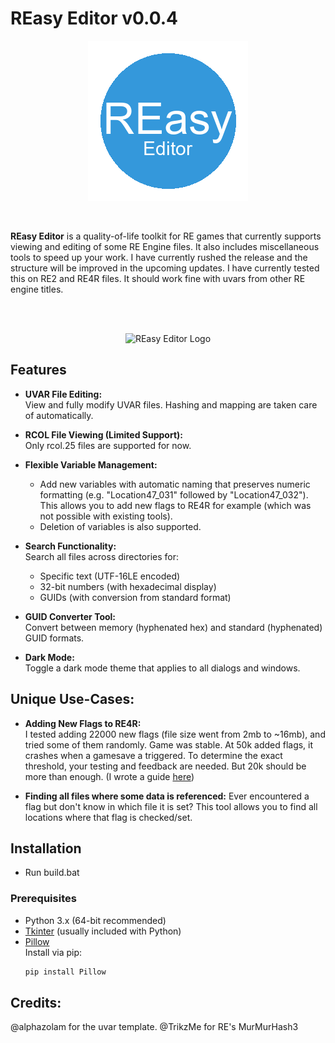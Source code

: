 # REasy Editor v0.0.4

<p align="center">
  <img src="reasy_editor_logo.png" alt="REasy Editor Logo" style="max-width:300px;">
</p>


<br>

**REasy Editor** is a quality-of-life toolkit for RE games that currently supports viewing and editing of some RE Engine files. It also includes miscellaneous tools to speed up your work. 
I have currently rushed the release and the structure will be improved in the upcoming updates. I have currently tested this on RE2 and RE4R files. It should work fine with uvars from other RE engine titles.


<br>
<br>
<p align="center">
   <img src="https://github.com/user-attachments/assets/562f805e-6323-4697-96eb-f2a9d1863baf" alt="REasy Editor Logo" width=60% height=60%">
</p>


## Features

- **UVAR File Editing:**  
  View and fully modify UVAR files. Hashing and mapping are taken care of automatically.
  
- **RCOL File Viewing (Limited Support):**  
  Only rcol.25 files are supported for now.
  
- **Flexible Variable Management:**  
  - Add new variables with automatic naming that preserves numeric formatting (e.g. "Location47_031" followed by "Location47_032").
  This allows you to add new flags to RE4R for example (which was not possible with existing tools).
  - Deletion of variables is also supported.

- **Search Functionality:**  
  Search all files across directories for:
  - Specific text (UTF-16LE encoded)
  - 32-bit numbers (with hexadecimal display)
  - GUIDs (with conversion from standard format)

- **GUID Converter Tool:**  
  Convert between memory (hyphenated hex) and standard (hyphenated) GUID formats.

- **Dark Mode:**  
  Toggle a dark mode theme that applies to all dialogs and windows.

## Unique Use-Cases:

- **Adding New Flags to RE4R:**  
  I tested adding 22000 new flags (file size went from 2mb to ~16mb), and tried some of them randomly. Game was stable. At 50k added flags, it crashes when a gamesave a triggered. To determine the exact threshold, your testing and feedback are needed. But 20k should be more than enough. (I wrote a guide [here](https://www.nexusmods.com/residentevil42023/articles/346))
  
- **Finding all files where some data is referenced:**
  Ever encountered a flag but don't know in which file it is set? This tool allows you to find all locations where that flag is checked/set.

## Installation

- Run build.bat

### Prerequisites

- Python 3.x (64-bit recommended)
- [Tkinter](https://docs.python.org/3/library/tkinter.html) (usually included with Python)
- [Pillow](https://python-pillow.org/)  
  Install via pip:
  ```bash
  pip install Pillow

## Credits:

@alphazolam for the uvar template.
@TrikzMe for RE's MurMurHash3 

